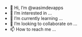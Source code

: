 - 👋 Hi, I’m @wasimdevapps
- 👀 I’m interested in ...
- 🌱 I’m currently learning ...
- 💞️ I’m looking to collaborate on ...
- 📫 How to reach me ...

<!---
wasimdevapps/wasimdevapps is a ✨ special ✨ repository because its `README.md` (this file) appears on your GitHub profile.
You can click the Preview link to take a look at your changes.
--->
